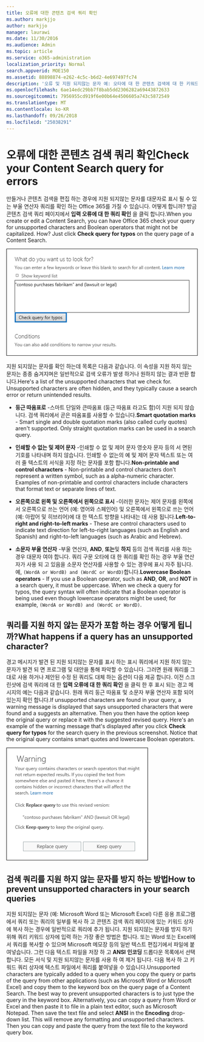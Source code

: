 ```yaml
---
title: 오류에 대한 콘텐츠 검색 쿼리 확인
ms.author: markjjo
author: markjjo
manager: laurawi
ms.date: 11/30/2016
ms.audience: Admin
ms.topic: article
ms.service: o365-administration
localization_priority: Normal
search.appverid: MOE150
ms.assetid: 88898874-e262-4c5c-b6d2-4e697497fc74
description: '오류 및 지원 되지않는 문자 예: 오타에 대 한 콘텐츠 검색에 대 한 키워드 쿼리를 확인 하 고 검색을 실행 하기 전에 부울 연산자를 소문자로 키를 누릅니다. 오류를 발견 되는 경우 수정 된 쿼리를 살펴보시기 표시 됩니다.'
ms.openlocfilehash: 6ae14edc29bb7f8bab5dd2306282a69443872633
ms.sourcegitcommit: 7956955cd919f6e00b64e4506605a743c5872549
ms.translationtype: MT
ms.contentlocale: ko-KR
ms.lasthandoff: 09/26/2018
ms.locfileid: "25038291"
---
```

# <a name="check-your-content-search-query-for-errors"></a><span data-ttu-id="ad341-104">오류에 대한 콘텐츠 검색 쿼리 확인</span><span class="sxs-lookup"><span data-stu-id="ad341-104">Check your Content Search query for errors</span></span>

<span data-ttu-id="ad341-p102">만들거나 콘텐츠 검색을 편집 하는 경우에 지원 되지않는 문자를 대문자로 표시 될 수 있는 부울 연산자 쿼리를 확인 하는 Office 365를 가질 수 있습니다. 어떻게 합니까? 방금 콘텐츠 검색 쿼리 페이지에서 **입력 오류에 대 한 쿼리 확인** 을 클릭 합니다.</span><span class="sxs-lookup"><span data-stu-id="ad341-p102">When you create or edit a Content Search, you can have Office 365 check your query for unsupported characters and Boolean operators that might not be capitalized. How? Just click **Check query for typos** on the query page of a Content Search.</span></span> 
  
!["오타에 대 한 쿼리 확인" 클릭 지원 되지않는 문자에 대 한 검색 쿼리를 확인 하려면](media/e5314306-cfb2-481d-9b5c-13ce658156e7.png)
  
<span data-ttu-id="ad341-p103">지원 되지않는 문자를 확인 하는데 목록은 다음과 같습니다. 이 속성을 지원 하지 않는 문자는 종종 숨겨지며은 일반적으로 검색 오류가 발생 하거나 원하지 않는 결과 반환 합니다.</span><span class="sxs-lookup"><span data-stu-id="ad341-p103">Here's a list of the unsupported characters that we check for. Unsupported characters are often hidden, and they typically cause a search error or return unintended results.</span></span>
  
- <span data-ttu-id="ad341-p104">**둥근 따옴표로** -스마트 단일와 큰따옴표 (둥근 따옴표 라고도 함)이 지원 되지 않습니다. 검색 쿼리에서 곧은 따옴표를 사용할 수 있습니다.</span><span class="sxs-lookup"><span data-stu-id="ad341-p104">**Smart quotation marks** - Smart single and double quotation marks (also called curly quotes) aren't supported. Only straight quotation marks can be used in a search query.</span></span> 
    
- <span data-ttu-id="ad341-p105">**인쇄할 수 없는 및 제어 문자** -인쇄할 수 없 및 제어 문자 영숫자 문자 등의 서 면된 기호를 나타내며 하지 않습니다. 인쇄할 수 없는의 예 및 제어 문자 텍스트 또는 여러 줄 텍스트의 서식을 지정 하는 문자를 포함 합니다.</span><span class="sxs-lookup"><span data-stu-id="ad341-p105">**Non-printable and control characters** - Non-printable and control characters don't represent a written symbol, such as a alpha-numeric character. Examples of non-printable and control characters include characters that format text or separate lines of text.</span></span> 
    
- <span data-ttu-id="ad341-115">**오른쪽으로 왼쪽 및 오른쪽에서 왼쪽으로 표시** -이러한 문자는 제어 문자를 왼쪽에서 오른쪽으로 쓰는 언어 (예: 영어와 스페인어) 및 오른쪽에서 왼쪽으로 쓰는 언어 (예: 아랍어 및 히브리어)에 대 한 텍스트 방향을 나타내는 데 사용 됩니다.</span><span class="sxs-lookup"><span data-stu-id="ad341-115">**Left-to-right and right-to-left marks** - These are control characters used to indicate text direction for left-to-right languages (such as English and Spanish) and right-to-left languages (such as Arabic and Hebrew).</span></span>
    
- <span data-ttu-id="ad341-p106">**소문자 부울 연산자** -부울 연산자, **AND**, **또는**및 **하지** 등의 검색 쿼리를 사용 하는 경우 대문자 여야 합니다. 쿼리 구문 오타에 대 한 쿼리를 확인 하는 경우 부울 연산자가 사용 되 고 있음을 소문자 연산자를 사용할 수 있는 경우에 표시 자주 됩니다. 예, `(WordA or WordB) and (WordC or WordD)`합니다.</span><span class="sxs-lookup"><span data-stu-id="ad341-p106">**Lowercase Boolean operators** - If you use a Boolean operator, such as **AND**, **OR**, and **NOT** in a search query, it must be uppercase. When we check a query for typos, the query syntax will often indicate that a Boolean operator is being used even though lowercase operators might be used; for example,  `(WordA or WordB) and (WordC or WordD)`.</span></span>
    
## <a name="what-happens-if-a-query-has-an-unsupported-character"></a><span data-ttu-id="ad341-118">쿼리를 지원 하지 않는 문자가 포함 하는 경우 어떻게 됩니까?</span><span class="sxs-lookup"><span data-stu-id="ad341-118">What happens if a query has an unsupported character?</span></span>

<span data-ttu-id="ad341-p107">경고 메시지가 발견 된 지원 되지않는 문자를 표시 하는 표시 쿼리에서 지원 하지 않는 문자가 발견 되 면 프로그램 및 대안을 통해 파악할 수 있습니다. 그러면 원래 쿼리를 그대로 사용 하거나 제안된 수정 된 쿼리도 대체 하는 옵션이 다음 제공 합니다. 이전 스크린샷에 검색 쿼리에 대 한 **입력 오류에 대 한 쿼리 확인** 을 클릭 한 후 표시 되는 경고 메시지의 예는 다음과 같습니다. 원래 쿼리 둥근 따옴표 및 소문자 부울 연산자 포함 되어있는지 확인 합니다.</span><span class="sxs-lookup"><span data-stu-id="ad341-p107">If unsupported characters are found in your query, a warning message is displayed that says unsupported characters that were found and a suggests an alternative. Then you then have the option keep the original query or replace it with the suggested revised query. Here's an example of the warning message that's displayed after you click **Check query for typos** for the search query in the previous screenshot. Notice that the original query contains smart quotes and lowercase Boolean operators.</span></span> 
  
![쿼리에 대 한 제안된 수정 함께 경고 메시지가 표시 됩니다.](media/23214b30-8e52-412c-bd80-63fb1b3ed52d.png)
  
## <a name="how-to-prevent-unsupported-characters-in-your-search-queries"></a><span data-ttu-id="ad341-124">검색 쿼리를 지원 하지 않는 문자를 방지 하는 방법</span><span class="sxs-lookup"><span data-stu-id="ad341-124">How to prevent unsupported characters in your search queries</span></span>

<span data-ttu-id="ad341-p108">지원 되지않는 문자 (예: Microsoft Word 또는 Microsoft Excel) 다른 응용 프로그램에서 쿼리 또는 쿼리의 일부를 복사 하 고 콘텐츠 검색 쿼리 페이지에 있는 키워드 상자에 복사 하는 경우에 일반적으로 쿼리에 추가 됩니다. 지원 되지않는 문자를 방지 하기 위해 쿼리 키워드 상자에 입력 하는 가장 좋은 방법은 합니다. 또는 Word 또는 Excel에서 쿼리를 복사할 수 있으며 Microsoft 메모장 등의 일반 텍스트 편집기에서 파일에 붙여넣습니다. 그런 다음 텍스트 파일을 저장 하 고 **ANSI** **인코딩** 드롭다운 목록에서 선택 합니다. 모든 서식 및 지원 되지않는 문자를 사용 하 여 제거 됩니다. 다음 복사 하 고 키워드 쿼리 상자에 텍스트 파일에서 쿼리를 붙여넣을 수 있습니다.</span><span class="sxs-lookup"><span data-stu-id="ad341-p108">Unsupported characters are typically added to a query when you copy the query or parts of the query from other applications (such as Microsoft Word or Microsoft Excel) and copy them to the keyword box on the query page of a Content Search. The best way to prevent unsupported characters is to just type the query in the keyword box. Alternatively, you can copy a query from Word or Excel and then paste it to file in a plain text editor, such as Microsoft Notepad. Then save the text file and select **ANSI** in the **Encoding** drop-down list. This will remove any formatting and unsupported characters. Then you can copy and paste the query from the text file to the keyword query box.</span></span> 
